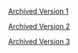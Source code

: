 [Archived Version 1]($$demo_url$$Resume_Website/v1)

[Archived Version 2]($$demo_url$$Resume_Website/v2)

[Archived Version 3]($$demo_url$$Resume_Website/v3)
